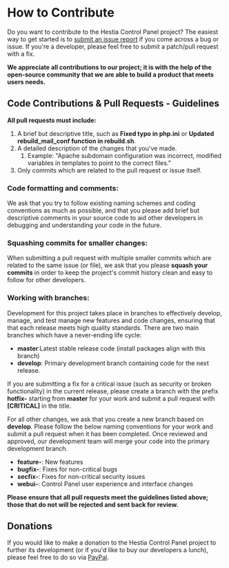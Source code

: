 How to Contribute
==================================================

Do you want to contribute to the Hestia Control Panel project? The easiest way to get started is to [submit an issue report](https://github.com/hestiacp/hestia/issues) if you come across a bug or issue. If you're a developer, please feel free to submit a patch/pull request with a fix. 

**We appreciate all contributions to our project; it is with the help of the open-source community that we are able to build a product that meets users needs.**

Code Contributions & Pull Requests - Guidelines
-----------------------

**All pull requests must include:**
1. A brief but descriptive title, such as **Fixed typo in php.ini** or **Updated rebuild_mail_conf function in rebuild.sh**.
2. A detailed description of the changes that you've made.
   1. Example: "Apache subdomain configuration was incorrect, modified variables in templates to point to the correct files."
3. Only commits which are related to the pull request or issue itself.

### Code formatting and comments:
We ask that you try to follow existing naming schemes and coding conventions as much as possible, and that you please add brief but descriptive comments in your source code to aid other developers in debugging and understanding your code in the future.

### Squashing commits for smaller changes:
When submitting a pull request with multiple smaller commits which are related to the same issue (or file), we ask that you please **squash your commits** in order to keep the project's commit history clean and easy to follow for other developers.

### Working with branches:
Development for this project takes place in branches to effectively develop, manage, and test manage new features and code changes, ensuring that that each release meets high quality standards. There are two main branches which have a never-ending life cycle:

* **master**:Latest stable release code (install packages align with this branch)
* **develop**: Primary development branch containing code for the next release.

If you are submitting a fix for a critical issue (such as security or broken functionality) in the current release, please create a branch with the prefix **hotfix-** starting from **master** for your work and submit a pull request with **[CRITICAL]** in the title.

For all other changes, we ask that you create a new branch based on **develop**. Please follow the below naming conventions for your work and submit a pull request when it has been completed. Once reviewed and approved, our development team will merge your code into the primary development branch.

* **feature-**: New features
* **bugfix-**: Fixes for non-critical bugs
* **secfix-**: Fixes for non-critical security issues
* **webui-**: Control Panel user experience and interface changes

**Please ensure that all pull requests meet the guidelines listed above; those that do not will be rejected and sent back for review.**

Donations
-----------------------
If you would like to make a donation to the Hestia Control Panel project to further its development (or if you'd like to buy our developers a lunch), please feel free to do so via [PayPal](https://www.paypal.com/cgi-bin/webscr?cmd=_s-xclick&hosted_button_id=ST87LQH2CHGLA).